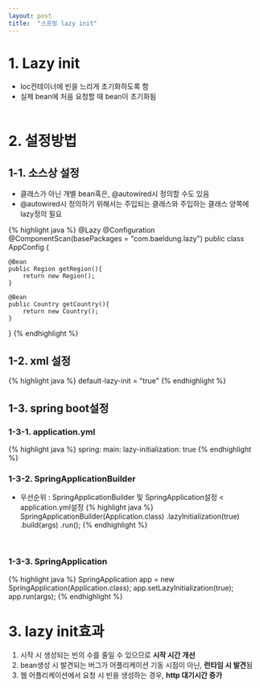 ```yaml
---
layout: post
title:  "스프링 lazy init"
---
```


# 1. Lazy init
- Ioc컨테이너에 빈을 느리게 초기화하도록 함
- 실제 bean에 처음 요청할 때 bean이 초기화됨
<br/><br/>


# 2. 설정방법
## 1-1. 소스상 설정
- 클래스가 아닌 개별 bean혹은, @autowired시 정의할 수도 있음 
- @autowired시 정의하기 위해서는 주입되는 클래스와 주입하는 클래스 양쪽에 lazy정의 필요

{% highlight java %}
@Lazy
@Configuration
@ComponentScan(basePackages = "com.baeldung.lazy")
public class AppConfig {

    @Bean
    public Region getRegion(){
        return new Region();
    }

    @Bean
    public Country getCountry(){
        return new Country();
    }
}
{% endhighlight %}
<br/>

## 1-2. xml 설정
{% highlight java %}
default-lazy-init = "true"
{% endhighlight %}
<br/>

## 1-3. spring boot설정
### 1-3-1. application.yml
{% highlight java %}
spring:
  main:
    lazy-initialization: true
{% endhighlight %}
<br/>

### 1-3-2. SpringApplicationBuilder
- 우선순위 : SpringApplicationBuilder 및 SpringApplication설정 < application.yml설정
{% highlight java %}
SpringApplicationBuilder(Application.class)
  .lazyInitialization(true)
  .build(args)
  .run();
{% endhighlight %}
<br/>

### 1-3-3. SpringApplication
{% highlight java %}
SpringApplication app = new SpringApplication(Application.class);
app.setLazyInitialization(true);
app.run(args);
{% endhighlight %}
<br/>

# 3. lazy init효과
1. 시작 시 생성되는 빈의 수를 줄일 수 있으므로 **시작 시간 개선**
2. bean생성 시 발견되는 버그가 어플리케이션 기동 시점이 아닌, **런타임 시 발견**됨
3. 웹 어플리케이션에서 요청 시 빈을 생성하는 경우, **http 대기시간 증가**